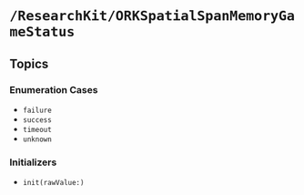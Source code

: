 # ``/ResearchKit/ORKSpatialSpanMemoryGameStatus``

<!-- The content below this line is auto-generated and is redundant. You should either incorporate it into your content above this line or delete it. -->

## Topics

### Enumeration Cases

- ``failure``
- ``success``
- ``timeout``
- ``unknown``

### Initializers

- ``init(rawValue:)``